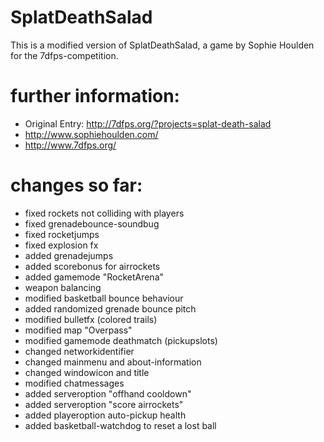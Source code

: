 SplatDeathSalad
===============
This is a modified version of SplatDeathSalad, a game by Sophie Houlden for the 7dfps-competition.

# further information: #
* Original Entry: http://7dfps.org/?projects=splat-death-salad
* http://www.sophiehoulden.com/
* http://www.7dfps.org/

# changes so far: #

* fixed rockets not colliding with players
* fixed grenadebounce-soundbug
* fixed rocketjumps
* fixed explosion fx
* added grenadejumps
* added scorebonus for airrockets
* added gamemode "RocketArena"
* weapon balancing
* modified basketball bounce behaviour
* added randomized grenade bounce pitch
* modified bulletfx (colored trails)
* modified map "Overpass"
* modified gamemode deathmatch (pickupslots)
* changed networkidentifier
* changed mainmenu and about-information
* changed windowicon and title
* modified chatmessages
* added serveroption "offhand cooldown"
* added serveroption "score airrockets"
* added playeroption auto-pickup health
* added basketball-watchdog to reset a lost ball